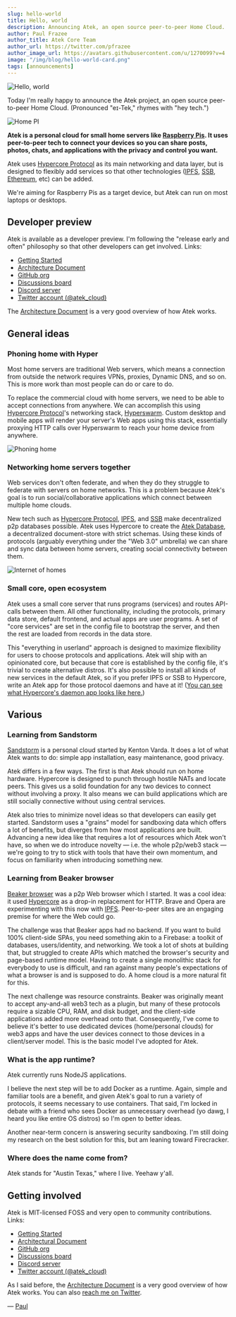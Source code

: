 ```yaml
---
slug: hello-world
title: Hello, world
description: Announcing Atek, an open source peer-to-peer Home Cloud.
author: Paul Frazee
author_title: Atek Core Team
author_url: https://twitter.com/pfrazee
author_image_url: https://avatars.githubusercontent.com/u/1270099?v=4
image: "/img/blog/hello-world-card.png"
tags: [announcements]
---
```


![Hello, world](/img/blog/hello-world-lg.png)

Today I'm really happy to announce the Atek project, an open source peer-to-peer Home Cloud. (Pronounced "eɪ-Tek," rhymes with "hey tech.")

![Home PI](/img/diagrams/home-server.png)

**Atek is a personal cloud for small home servers like [Raspberry Pis](https://www.raspberrypi.org). It uses peer-to-peer tech to connect your devices so you can share posts, photos, chats, and applications with the privacy and control you want.**

Atek uses [Hypercore Protocol](https://hypercore-protocol.org) as its main networking and data layer, but is designed to flexibly add services so that other technologies ([IPFS](https://ipfs.io), [SSB](https://scuttlebutt.nz), [Ethereum](https://ethereum.org/), etc) can be added.

We're aiming for Raspberry Pis as a target device, but Atek can run on most laptops or desktops.

## Developer preview

Atek is available as a developer preview. I'm following the "release early and often" philosophy so that other developers can get involved. Links:

- [Getting Started](/docs/manual/getting-started)
- [Architecture Document](/docs/manual/dev/architecture)
- [GitHub org](https://github.com/atek-cloud)
- [Discussions board](https://github.com/atek-cloud/atek/discussions)
- [Discord server](https://discord.gg/UUCVrFYksv)
- [Twitter account (@atek_cloud)](https://twitter.com/atek_cloud)

The [Architecture Document](/docs/manual/dev/architecture) is a very good overview of how Atek works.

## General ideas

### Phoning home with Hyper

Most home servers are traditional Web servers, which means a connection from outside the network requires VPNs, proxies, Dynamic DNS, and so on. This is more work than most people can do or care to do.

To replace the commercial cloud with home servers, we need to be able to accept connections from anywhere. We can accomplish this using [Hypercore Protocol](https://hypercore-protocol.org)'s networking stack, [Hyperswarm](https://github.com/hyperswarm/). Custom desktop and mobile apps will render your server's Web apps using this stack, essentially proxying HTTP calls over Hyperswarm to reach your home device from anywhere.

![Phoning home](/img/diagrams/home-server-remote-connectivity.png)

### Networking home servers together

Web services don't often federate, and when they do they struggle to federate with servers on home networks. This is a problem because Atek's goal is to run social/collaborative applications which connect between multiple home clouds.

New tech such as [Hypercore Protocol](https://hypercore-protocol.org), [IPFS](https://ipfs.io), and [SSB](https://scuttlebutt.nz) make decentralized p2p databases possible. Atek uses Hypercore to create the [Atek Database](/docs/manual/adb/intro), a decentralized document-store with strict schemas. Using these kinds of protocols (arguably everything under the "Web 3.0" umbrella) we can share and sync data between home servers, creating social connectivity between them.

![Internet of homes](/img/diagrams/home-server-network.png)

### Small core, open ecosystem

Atek uses a small core server that runs programs (services) and routes API-calls between them. All other functionality, including the protocols, primary data store, default frontend, and actual apps are user programs. A set of "core services" are set in the config file to bootstrap the server, and then the rest are loaded from records in the data store.

This "everything in userland" approach is designed to maximize flexibility for users to choose protocols and applications. Atek will ship with an opinionated core, but because that core is established by the config file, it's trivial to create alternative distros. It's also possible to install all kinds of new services in the default Atek, so if you prefer IPFS or SSB to Hypercore, write an Atek app for those protocol daemons and have at it! ([You can see what Hypercore's daemon app looks like here.](https://github.com/atek-cloud/hyper-daemon))

## Various

### Learning from Sandstorm

[Sandstorm](https://sandstorm.io) is a personal cloud started by Kenton Varda. It does a lot of what Atek wants to do: simple app installation, easy maintenance, good privacy.

Atek differs in a few ways. The first is that Atek should run on home hardware. Hypercore is designed to punch through hostile NATs and locate peers. This gives us a solid foundation for any two devices to connect without involving a proxy. It also means we can build applications which are still socially connective without using central services.

Atek also tries to minimize novel ideas so that developers can easily get started. Sandstorm uses a "grains" model for sandboxing data which offers a lot of benefits, but diverges from how most applications are built. Advancing a new idea like that requires a lot of resources which Atek won't have, so when we do introduce novelty &mdash; i.e. the whole p2p/web3 stack &mdash; we're going to try to stick with tools that have their own momentum, and focus on familiarity when introducing something new.

### Learning from Beaker browser

[Beaker browser](https://beakerbrowser.com) was a p2p Web browser which I started. It was a cool idea: it used [Hypercore](https://hypercore-protocol.org) as a drop-in replacement for HTTP. Brave and Opera are experimenting with this now with [IPFS](https://ipfs.io). Peer-to-peer sites are an engaging premise for where the Web could go.

The challenge was that Beaker apps had no backend. If you want to build 100% client-side SPAs, you need something akin to a Firebase: a toolkit of databases, users/identity, and networking. We took a lot of shots at building that, but struggled to create APIs which matched the browser's security and page-based runtime model. Having to create a single monolithic stack for everybody to use is difficult, and ran against many people's expectations of what a browser is and is supposed to do. A home cloud is a more natural fit for this.

The next challenge was resource constraints. Beaker was originally meant to accept any-and-all web3 tech as a plugin, but many of these protocols require a sizable CPU, RAM, and disk budget, and the client-side applications added more overhead onto that. Consequently, I've come to believe it's better to use dedicated devices (home/personal clouds) for web3 apps and have the user devices connect to those devices in a client/server model. This is the basic model I've adopted for Atek.

### What is the app runtime?

Atek currently runs NodeJS applications.

I believe the next step will be to add Docker as a runtime. Again, simple and familiar tools are a benefit, and given Atek's goal to run a variety of protocols, it seems necessary to use containers. That said, I'm locked in debate with a friend who sees Docker as unnecessary overhead (yo dawg, I heard you like entire OS distros) so I'm open to better ideas.

Another near-term concern is answering security sandboxing. I'm still doing my research on the best solution for this, but am leaning toward Firecracker.

### Where does the name come from?

Atek stands for "Austin Texas," where I live. Yeehaw y'all.

## Getting involved

Atek is MIT-licensed FOSS and very open to community contributions. Links:

- [Getting Started](/docs/manual/getting-started)
- [Architectural Document](/docs/manual/dev/architecture)
- [GitHub org](https://github.com/atek-cloud)
- [Discussions board](https://github.com/atek-cloud/atek/discussions)
- [Discord server](https://discord.gg/UUCVrFYksv)
- [Twitter account (@atek_cloud)](https://twitter.com/atek_cloud)

As I said before, the [Architecture Document](/docs/manual/dev/architecture) is a very good overview of how Atek works. You can also [reach me on Twitter](https://twitter.com/pfrazee).

&mdash; [Paul](https://twitter.com/pfrazee)